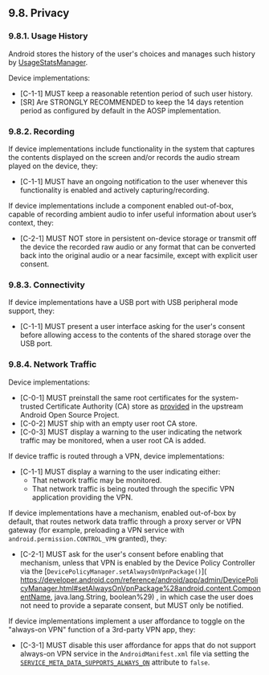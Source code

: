 ## 9.8\. Privacy

### 9.8.1\. Usage History

Android stores the history of the user's choices and manages such history by
[UsageStatsManager](https://developer.android.com/reference/android/app/usage/UsageStatsManager.html).

Device implementations:

*   [C-1-1] MUST keep a reasonable retention period of such user history.
*   [SR] Are STRONGLY RECOMMENDED to keep the 14 days retention period as
    configured by default in the AOSP implementation.


### 9.8.2\. Recording

If device implementations include functionality in the system that captures
the contents displayed on the screen and/or records the audio stream played
on the device, they:

*   [C-1-1] MUST have an ongoing notification to the user whenever this
    functionality is enabled and actively capturing/recording.

If device implementations include a component enabled out-of-box, capable of
recording ambient audio to infer useful information about user’s context, they:

*   [C-2-1] MUST NOT store in persistent on-device storage or transmit off the
    device the recorded raw audio or any format that can be converted back into
    the original audio or a near facsimile, except with explicit user consent.

### 9.8.3\. Connectivity

If device implementations have a USB port with USB peripheral mode support,
they:

*   [C-1-1] MUST present a user interface asking for the user's consent before
allowing access to the contents of the shared storage over the USB port.


### 9.8.4\. Network Traffic

Device implementations:

*   [C-0-1] MUST preinstall the same root certificates for the system-trusted
    Certificate Authority (CA) store as [provided](
    https://source.android.com/security/overview/app-security.html#certificate-authorities)
    in the upstream Android Open Source Project.
*   [C-0-2] MUST ship with an empty user root CA store.
*   [C-0-3] MUST display a warning to the user indicating the network traffic
    may be monitored, when a user root CA is added.

If device traffic is routed through a VPN, device implementations:

*   [C-1-1] MUST display a warning to the user indicating either:
    *   That network traffic may be monitored.
    *   That network traffic is being routed through the specific VPN
        application providing the VPN.

If device implementations have a mechanism, enabled out-of-box by default, that
routes network data traffic through a proxy server or VPN gateway (for example,
preloading a VPN service with `android.permission.CONTROL_VPN` granted), they:

*    [C-2-1] MUST ask for the user's consent before enabling that mechanism,
     unless that VPN is enabled by the Device Policy Controller via the
     [`DevicePolicyManager.setAlwaysOnVpnPackage()`](
     https://developer.android.com/reference/android/app/admin/DevicePolicyManager.html#setAlwaysOnVpnPackage%28android.content.ComponentName, java.lang.String, boolean%29)
     , in which case the user does not need to provide a separate consent, but
     MUST only be notified.

If device implementations implement a user affordance to toggle on the
"always-on VPN" function of a 3rd-party VPN app, they:

*    [C-3-1] MUST disable this user affordance for apps that do not support
     always-on VPN service in the `AndroidManifest.xml` file via setting the
     [`SERVICE_META_DATA_SUPPORTS_ALWAYS_ON`](
     https://developer.android.com/reference/android/net/VpnService.html#SERVICE_META_DATA_SUPPORTS_ALWAYS_ON)
     attribute to `false`.